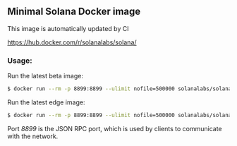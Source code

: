 ## Minimal Solana Docker image
This image is automatically updated by CI

https://hub.docker.com/r/solanalabs/solana/

### Usage:
Run the latest beta image:
```bash
$ docker run --rm -p 8899:8899 --ulimit nofile=500000 solanalabs/solana:beta
```

Run the latest edge image:
```bash
$ docker run --rm -p 8899:8899 --ulimit nofile=500000 solanalabs/solana:edge
```

Port *8899* is the JSON RPC port, which is used by clients to communicate with the network.
